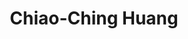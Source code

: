 ---
layout: people
hidden: true
title: Chiao-Ching Huang 
name: Chiao-Ching Huang
student_id: d99922016
status: ongoing
program: PhD student
entry_year: 2010
exit_year: 2015
link: false
external_url: 
image: /people/images/chiaoching.jpg
research_interests: machine learning
brief: 
---